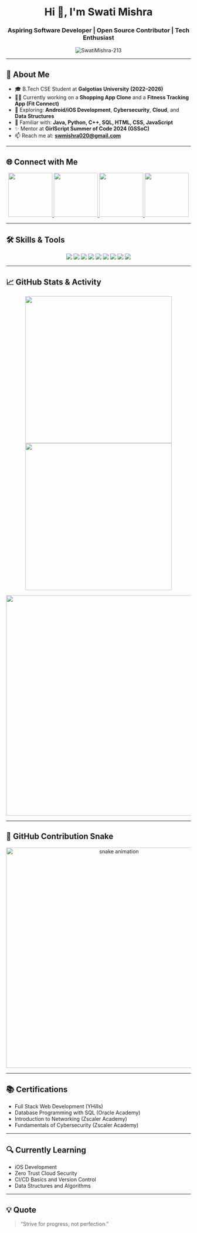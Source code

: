 <h1 align="center">Hi 👋, I'm Swati Mishra</h1>
<h3 align="center">Aspiring Software Developer | Open Source Contributor | Tech Enthusiast</h3>

<p align="center">
  <img src="https://komarev.com/ghpvc/?username=SwatiMishra-213&label=Profile%20views&color=0e75b6&style=flat" alt="SwatiMishra-213" />
</p>

---

## 🚀 About Me

- 🎓 B.Tech CSE Student at **Galgotias University (2022–2026)**
- 👩‍💻 Currently working on a **Shopping App Clone** and a **Fitness Tracking App (Fit Connect)**
- 🌱 Exploring: **Android/iOS Development**, **Cybersecurity**, **Cloud**, and **Data Structures**
- 🧠 Familiar with: **Java, Python, C++, SQL, HTML, CSS, JavaScript**
- ✨ Mentor at **GirlScript Summer of Code 2024 (GSSoC)**
- 📫 Reach me at: **swmishra020@gmail.com**

---

## 🌐 Connect with Me

<p align="center">
  <a href="https://www.linkedin.com/in/swati-mishra-480875232" target="_blank">
    <img src="https://img.shields.io/badge/LinkedIn-blue?style=flat-square&logo=linkedin&logoColor=white" width="120" />
  </a>
  <a href="mailto:swmishra020@gmail.com">
    <img src="https://img.shields.io/badge/Gmail-D14836?style=flat-square&logo=gmail&logoColor=white" width="120" />
  </a>
  <a href="https://swati-mishra.carrd.co/" target="_blank">
    <img src="https://img.shields.io/badge/Portfolio-000000?style=flat-square&logo=vercel&logoColor=white" width="120" />
  </a>
  <a href="https://github.com/SwatiMishra-213" target="_blank">
    <img src="https://img.shields.io/badge/GitHub-181717?style=flat-square&logo=github&logoColor=white" width="120" />
  </a>
</p>

---

## 🛠 Skills & Tools

<p align="center">
  <img src="https://img.shields.io/badge/Java-ED8B00?style=flat-square&logo=java&logoColor=white" />
  <img src="https://img.shields.io/badge/Python-3776AB?style=flat-square&logo=python&logoColor=white" />
  <img src="https://img.shields.io/badge/C++-00599C?style=flat-square&logo=c%2B%2B&logoColor=white" />
  <img src="https://img.shields.io/badge/SQL-4479A1?style=flat-square&logo=mysql&logoColor=white" />
  <img src="https://img.shields.io/badge/HTML5-E34F26?style=flat-square&logo=html5&logoColor=white" />
  <img src="https://img.shields.io/badge/CSS3-1572B6?style=flat-square&logo=css3&logoColor=white" />
  <img src="https://img.shields.io/badge/JavaScript-F7DF1E?style=flat-square&logo=javascript&logoColor=black" />
  <img src="https://img.shields.io/badge/MySQL-00000F?style=flat-square&logo=mysql&logoColor=white" />
  <img src="https://img.shields.io/badge/Git-F05032?style=flat-square&logo=git&logoColor=white" />
</p>

---

## 📈 GitHub Stats & Activity

<p align="center">
  <img src="https://github-readme-stats.vercel.app/api?username=SwatiMishra-213&show_icons=true&theme=github_dark" width="400" />
  <img src="https://github-readme-stats.vercel.app/api/top-langs/?username=SwatiMishra-213&layout=compact&theme=github_dark" width="400" />
</p>

<p align="center">
  <img src="https://github-readme-streak-stats.herokuapp.com/?user=SwatiMishra-213&theme=github-dark-blue" width="600" />
</p>

---

## 🐍 GitHub Contribution Snake

<p align="center">
  <img src="https://github.com/SwatiMishra-213/SwatiMishra-213/raw/output/github-contribution-grid-snake.svg" alt="snake animation" width="600" />
</p>

---

## 📚 Certifications

- Full Stack Web Development (YHills)
- Database Programming with SQL (Oracle Academy)
- Introduction to Networking (Zscaler Academy)
- Fundamentals of Cybersecurity (Zscaler Academy)

---

## 🔍 Currently Learning

- iOS Development
- Zero Trust Cloud Security
- CI/CD Basics and Version Control
- Data Structures and Algorithms

---

## 💡 Quote

> “Strive for progress, not perfection.”
